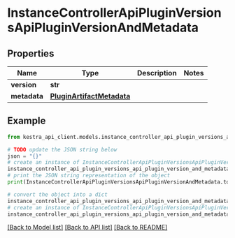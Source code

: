 # InstanceControllerApiPluginVersionsApiPluginVersionAndMetadata


## Properties

Name | Type | Description | Notes
------------ | ------------- | ------------- | -------------
**version** | **str** |  | 
**metadata** | [**PluginArtifactMetadata**](PluginArtifactMetadata.md) |  | 

## Example

```python
from kestra_api_client.models.instance_controller_api_plugin_versions_api_plugin_version_and_metadata import InstanceControllerApiPluginVersionsApiPluginVersionAndMetadata

# TODO update the JSON string below
json = "{}"
# create an instance of InstanceControllerApiPluginVersionsApiPluginVersionAndMetadata from a JSON string
instance_controller_api_plugin_versions_api_plugin_version_and_metadata_instance = InstanceControllerApiPluginVersionsApiPluginVersionAndMetadata.from_json(json)
# print the JSON string representation of the object
print(InstanceControllerApiPluginVersionsApiPluginVersionAndMetadata.to_json())

# convert the object into a dict
instance_controller_api_plugin_versions_api_plugin_version_and_metadata_dict = instance_controller_api_plugin_versions_api_plugin_version_and_metadata_instance.to_dict()
# create an instance of InstanceControllerApiPluginVersionsApiPluginVersionAndMetadata from a dict
instance_controller_api_plugin_versions_api_plugin_version_and_metadata_from_dict = InstanceControllerApiPluginVersionsApiPluginVersionAndMetadata.from_dict(instance_controller_api_plugin_versions_api_plugin_version_and_metadata_dict)
```
[[Back to Model list]](../README.md#documentation-for-models) [[Back to API list]](../README.md#documentation-for-api-endpoints) [[Back to README]](../README.md)


